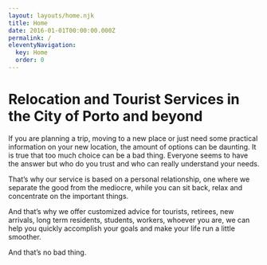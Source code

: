 ```yaml
---
layout: layouts/home.njk
title: Home
date: 2016-01-01T00:00:00.000Z
permalink: /
eleventyNavigation:
  key: Home
  order: 0
---
```

# Relocation and Tourist Services in the City of Porto and beyond

If you are planning a trip, moving to a new place or just need some practical information on your new location, the amount of options can be daunting. It is true that too much choice can be a bad thing. Everyone seems to have the answer but who do you trust and who can really understand your needs.

That’s why our service is based on a personal relationship, one where we separate the good from the mediocre, while you can sit back, relax and concentrate on the important things.

And that’s why we offer customized advice for tourists, retirees, new arrivals, long term residents, students, workers, whoever you are, we can help you quickly accomplish your goals and make your life run a little smoother.

And that’s no bad thing.
